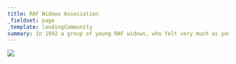 ```yaml
---
title: RAF Widows Association
_fieldset: page
_template: landingCommunity
summary: In 1992 a group of young RAF widows, who felt very much as you probably do now, met and founded the RAF Widows’ Association. We give emotional support and practical help based on our own personal experience.
---
```


<img src="http://www.rafbf.org/files/raf-widows-logo.gif">